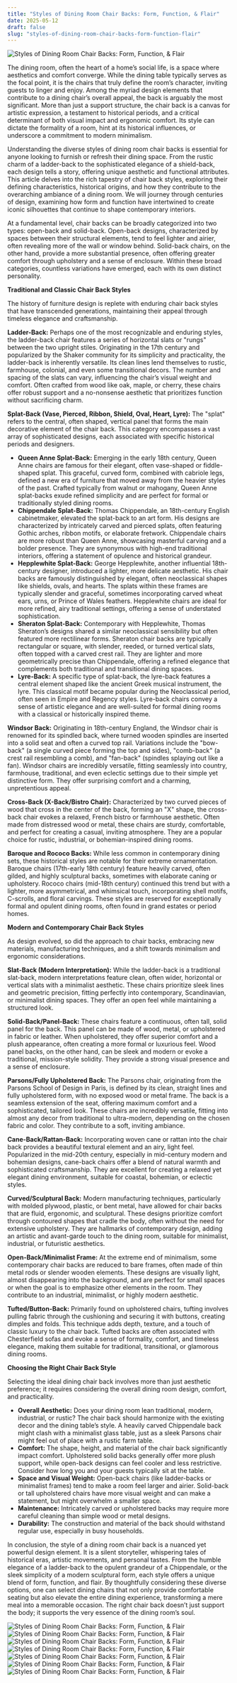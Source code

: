```yaml
---
title: "Styles of Dining Room Chair Backs: Form, Function, & Flair"
date: 2025-05-12
draft: false
slug: "styles-of-dining-room-chair-backs-form-function-flair" 
---
```


![Styles of Dining Room Chair Backs: Form, Function, & Flair](https://www.cabinfield.com/blog/wp-content/uploads/Different-Chair-Types-with-names-768x461.png "Styles of Dining Room Chair Backs: Form, Function, & Flair")

The dining room, often the heart of a home’s social life, is a space where aesthetics and comfort converge. While the dining table typically serves as the focal point, it is the chairs that truly define the room’s character, inviting guests to linger and enjoy. Among the myriad design elements that contribute to a dining chair’s overall appeal, the back is arguably the most significant. More than just a support structure, the chair back is a canvas for artistic expression, a testament to historical periods, and a critical determinant of both visual impact and ergonomic comfort. Its style can dictate the formality of a room, hint at its historical influences, or underscore a commitment to modern minimalism.

Understanding the diverse styles of dining room chair backs is essential for anyone looking to furnish or refresh their dining space. From the rustic charm of a ladder-back to the sophisticated elegance of a shield-back, each design tells a story, offering unique aesthetic and functional attributes. This article delves into the rich tapestry of chair back styles, exploring their defining characteristics, historical origins, and how they contribute to the overarching ambiance of a dining room. We will journey through centuries of design, examining how form and function have intertwined to create iconic silhouettes that continue to shape contemporary interiors.

At a fundamental level, chair backs can be broadly categorized into two types: open-back and solid-back. Open-back designs, characterized by spaces between their structural elements, tend to feel lighter and airier, often revealing more of the wall or window behind. Solid-back chairs, on the other hand, provide a more substantial presence, often offering greater comfort through upholstery and a sense of enclosure. Within these broad categories, countless variations have emerged, each with its own distinct personality.

**Traditional and Classic Chair Back Styles**

The history of furniture design is replete with enduring chair back styles that have transcended generations, maintaining their appeal through timeless elegance and craftsmanship.

**Ladder-Back:** Perhaps one of the most recognizable and enduring styles, the ladder-back chair features a series of horizontal slats or "rungs" between the two upright stiles. Originating in the 17th century and popularized by the Shaker community for its simplicity and practicality, the ladder-back is inherently versatile. Its clean lines lend themselves to rustic, farmhouse, colonial, and even some transitional decors. The number and spacing of the slats can vary, influencing the chair’s visual weight and comfort. Often crafted from wood like oak, maple, or cherry, these chairs offer robust support and a no-nonsense aesthetic that prioritizes function without sacrificing charm.

**Splat-Back (Vase, Pierced, Ribbon, Shield, Oval, Heart, Lyre):** The "splat" refers to the central, often shaped, vertical panel that forms the main decorative element of the chair back. This category encompasses a vast array of sophisticated designs, each associated with specific historical periods and designers.

* **Queen Anne Splat-Back:** Emerging in the early 18th century, Queen Anne chairs are famous for their elegant, often vase-shaped or fiddle-shaped splat. This graceful, curved form, combined with cabriole legs, defined a new era of furniture that moved away from the heavier styles of the past. Crafted typically from walnut or mahogany, Queen Anne splat-backs exude refined simplicity and are perfect for formal or traditionally styled dining rooms.
* **Chippendale Splat-Back:** Thomas Chippendale, an 18th-century English cabinetmaker, elevated the splat-back to an art form. His designs are characterized by intricately carved and pierced splats, often featuring Gothic arches, ribbon motifs, or elaborate fretwork. Chippendale chairs are more robust than Queen Anne, showcasing masterful carving and a bolder presence. They are synonymous with high-end traditional interiors, offering a statement of opulence and historical grandeur.
* **Hepplewhite Splat-Back:** George Hepplewhite, another influential 18th-century designer, introduced a lighter, more delicate aesthetic. His chair backs are famously distinguished by elegant, often neoclassical shapes like shields, ovals, and hearts. The splats within these frames are typically slender and graceful, sometimes incorporating carved wheat ears, urns, or Prince of Wales feathers. Hepplewhite chairs are ideal for more refined, airy traditional settings, offering a sense of understated sophistication.
* **Sheraton Splat-Back:** Contemporary with Hepplewhite, Thomas Sheraton’s designs shared a similar neoclassical sensibility but often featured more rectilinear forms. Sheraton chair backs are typically rectangular or square, with slender, reeded, or turned vertical slats, often topped with a carved crest rail. They are lighter and more geometrically precise than Chippendale, offering a refined elegance that complements both traditional and transitional dining spaces.
* **Lyre-Back:** A specific type of splat-back, the lyre-back features a central element shaped like the ancient Greek musical instrument, the lyre. This classical motif became popular during the Neoclassical period, often seen in Empire and Regency styles. Lyre-back chairs convey a sense of artistic elegance and are well-suited for formal dining rooms with a classical or historically inspired theme.

**Windsor Back:** Originating in 18th-century England, the Windsor chair is renowned for its spindled back, where turned wooden spindles are inserted into a solid seat and often a curved top rail. Variations include the "bow-back" (a single curved piece forming the top and sides), "comb-back" (a crest rail resembling a comb), and "fan-back" (spindles splaying out like a fan). Windsor chairs are incredibly versatile, fitting seamlessly into country, farmhouse, traditional, and even eclectic settings due to their simple yet distinctive form. They offer surprising comfort and a charming, unpretentious appeal.

**Cross-Back (X-Back/Bistro Chair):** Characterized by two curved pieces of wood that cross in the center of the back, forming an "X" shape, the cross-back chair evokes a relaxed, French bistro or farmhouse aesthetic. Often made from distressed wood or metal, these chairs are sturdy, comfortable, and perfect for creating a casual, inviting atmosphere. They are a popular choice for rustic, industrial, or bohemian-inspired dining rooms.

**Baroque and Rococo Backs:** While less common in contemporary dining sets, these historical styles are notable for their extreme ornamentation. Baroque chairs (17th-early 18th century) feature heavily carved, often gilded, and highly sculptural backs, sometimes with elaborate caning or upholstery. Rococo chairs (mid-18th century) continued this trend but with a lighter, more asymmetrical, and whimsical touch, incorporating shell motifs, C-scrolls, and floral carvings. These styles are reserved for exceptionally formal and opulent dining rooms, often found in grand estates or period homes.

**Modern and Contemporary Chair Back Styles**

As design evolved, so did the approach to chair backs, embracing new materials, manufacturing techniques, and a shift towards minimalism and ergonomic considerations.

**Slat-Back (Modern Interpretation):** While the ladder-back is a traditional slat-back, modern interpretations feature clean, often wider, horizontal or vertical slats with a minimalist aesthetic. These chairs prioritize sleek lines and geometric precision, fitting perfectly into contemporary, Scandinavian, or minimalist dining spaces. They offer an open feel while maintaining a structured look.

**Solid-Back/Panel-Back:** These chairs feature a continuous, often tall, solid panel for the back. This panel can be made of wood, metal, or upholstered in fabric or leather. When upholstered, they offer superior comfort and a plush appearance, often creating a more formal or luxurious feel. Wood panel backs, on the other hand, can be sleek and modern or evoke a traditional, mission-style solidity. They provide a strong visual presence and a sense of enclosure.

**Parsons/Fully Upholstered Back:** The Parsons chair, originating from the Parsons School of Design in Paris, is defined by its clean, straight lines and fully upholstered form, with no exposed wood or metal frame. The back is a seamless extension of the seat, offering maximum comfort and a sophisticated, tailored look. These chairs are incredibly versatile, fitting into almost any decor from traditional to ultra-modern, depending on the chosen fabric and color. They contribute to a soft, inviting ambiance.

**Cane-Back/Rattan-Back:** Incorporating woven cane or rattan into the chair back provides a beautiful textural element and an airy, light feel. Popularized in the mid-20th century, especially in mid-century modern and bohemian designs, cane-back chairs offer a blend of natural warmth and sophisticated craftsmanship. They are excellent for creating a relaxed yet elegant dining environment, suitable for coastal, bohemian, or eclectic styles.

**Curved/Sculptural Back:** Modern manufacturing techniques, particularly with molded plywood, plastic, or bent metal, have allowed for chair backs that are fluid, ergonomic, and sculptural. These designs prioritize comfort through contoured shapes that cradle the body, often without the need for extensive upholstery. They are hallmarks of contemporary design, adding an artistic and avant-garde touch to the dining room, suitable for minimalist, industrial, or futuristic aesthetics.

**Open-Back/Minimalist Frame:** At the extreme end of minimalism, some contemporary chair backs are reduced to bare frames, often made of thin metal rods or slender wooden elements. These designs are visually light, almost disappearing into the background, and are perfect for small spaces or when the goal is to emphasize other elements in the room. They contribute to an industrial, minimalist, or highly modern aesthetic.

**Tufted/Button-Back:** Primarily found on upholstered chairs, tufting involves pulling fabric through the cushioning and securing it with buttons, creating dimples and folds. This technique adds depth, texture, and a touch of classic luxury to the chair back. Tufted backs are often associated with Chesterfield sofas and evoke a sense of formality, comfort, and timeless elegance, making them suitable for traditional, transitional, or glamorous dining rooms.

**Choosing the Right Chair Back Style**

Selecting the ideal dining chair back involves more than just aesthetic preference; it requires considering the overall dining room design, comfort, and practicality.

* **Overall Aesthetic:** Does your dining room lean traditional, modern, industrial, or rustic? The chair back should harmonize with the existing decor and the dining table’s style. A heavily carved Chippendale back might clash with a minimalist glass table, just as a sleek Parsons chair might feel out of place with a rustic farm table.
* **Comfort:** The shape, height, and material of the chair back significantly impact comfort. Upholstered solid backs generally offer more plush support, while open-back designs can feel cooler and less restrictive. Consider how long you and your guests typically sit at the table.
* **Space and Visual Weight:** Open-back chairs (like ladder-backs or minimalist frames) tend to make a room feel larger and airier. Solid-back or tall upholstered chairs have more visual weight and can make a statement, but might overwhelm a smaller space.
* **Maintenance:** Intricately carved or upholstered backs may require more careful cleaning than simple wood or metal designs.
* **Durability:** The construction and material of the back should withstand regular use, especially in busy households.

In conclusion, the style of a dining room chair back is a nuanced yet powerful design element. It is a silent storyteller, whispering tales of historical eras, artistic movements, and personal tastes. From the humble elegance of a ladder-back to the opulent grandeur of a Chippendale, or the sleek simplicity of a modern sculptural form, each style offers a unique blend of form, function, and flair. By thoughtfully considering these diverse options, one can select dining chairs that not only provide comfortable seating but also elevate the entire dining experience, transforming a mere meal into a memorable occasion. The right chair back doesn’t just support the body; it supports the very essence of the dining room’s soul.

![Styles of Dining Room Chair Backs: Form, Function, & Flair](https://i.pinimg.com/originals/0f/3c/9b/0f3c9ba95d9a896fa6450d54907df539.gif "Styles of Dining Room Chair Backs: Form, Function, & Flair") ![Styles of Dining Room Chair Backs: Form, Function, & Flair](https://i.pinimg.com/originals/40/ae/9a/40ae9ae1e2280700e8640dc993cd1743.jpg "Styles of Dining Room Chair Backs: Form, Function, & Flair") ![Styles of Dining Room Chair Backs: Form, Function, & Flair](https://www.cabinfield.com/blog/wp-content/uploads/Different-Chair-Types-1-768x461.png "Styles of Dining Room Chair Backs: Form, Function, & Flair") ![Styles of Dining Room Chair Backs: Form, Function, & Flair](https://i.pinimg.com/originals/fd/fb/6b/fdfb6bf50e9a3e246bd0575591660a7f.jpg "Styles of Dining Room Chair Backs: Form, Function, & Flair") ![Styles of Dining Room Chair Backs: Form, Function, & Flair](https://i.pinimg.com/originals/23/98/d6/2398d6097ab3dfe2eb106efce4dfd1c9.jpg "Styles of Dining Room Chair Backs: Form, Function, & Flair") ![Styles of Dining Room Chair Backs: Form, Function, & Flair](https://i.pinimg.com/originals/0b/9f/42/0b9f42f666313ee61d751a6f1c1c4932.jpg "Styles of Dining Room Chair Backs: Form, Function, & Flair") ![Styles of Dining Room Chair Backs: Form, Function, & Flair](https://i.pinimg.com/originals/9d/02/00/9d0200994fe822d6093b743f76e985cc.jpg "Styles of Dining Room Chair Backs: Form, Function, & Flair")